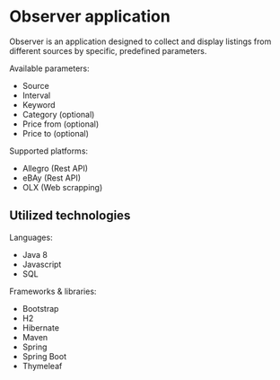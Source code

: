 # Observer application
Observer is an application designed to collect and display listings from different sources by specific, predefined parameters.

Available parameters:
- Source
- Interval
- Keyword
- Category (optional)
- Price from (optional)
- Price to (optional)

Supported platforms:
- Allegro (Rest API)
- eBAy (Rest API)
- OLX (Web scrapping)

## Utilized technologies
Languages:
- Java 8
- Javascript
- SQL

Frameworks & libraries:
- Bootstrap
- H2
- Hibernate
- Maven
- Spring
- Spring Boot
- Thymeleaf
